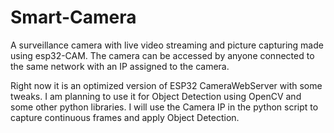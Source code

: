 # Smart-Camera
 A surveillance camera with live video streaming and picture capturing made using esp32-CAM. The camera can be accessed by anyone connected to the same network with an IP assigned to the camera.

Right now it is an optimized version of ESP32 CameraWebServer with some tweaks. I am planning to use it for Object Detection using OpenCV and some other python libraries. I will use the Camera IP in the python script to capture continuous frames and apply Object Detection.

